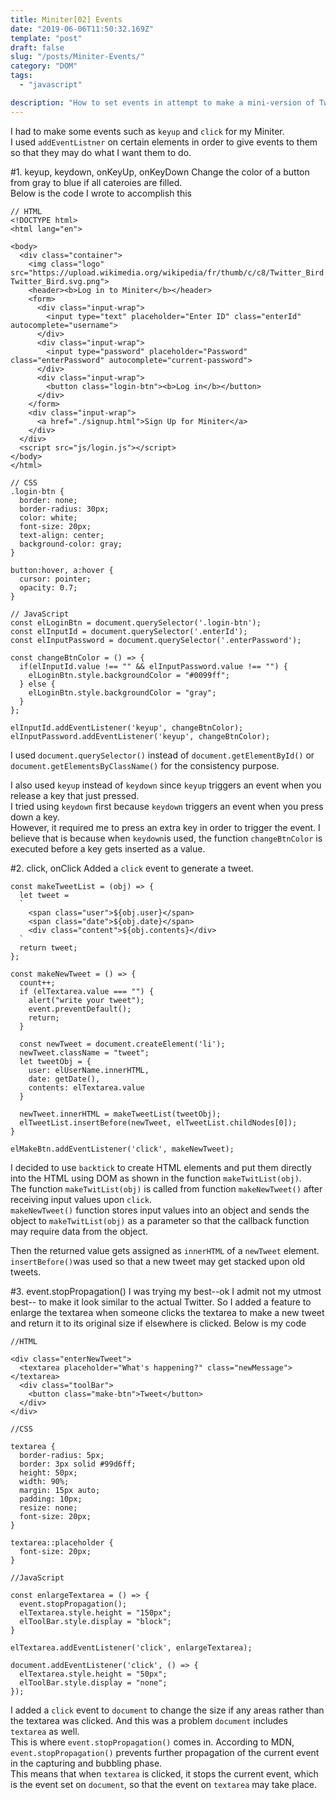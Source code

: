 ```yaml
---
title: Miniter[02] Events
date: "2019-06-06T11:50:32.169Z"
template: "post"
draft: false
slug: "/posts/Miniter-Events/"
category: "DOM"
tags:
  - "javascript"

description: "How to set events in attempt to make a mini-version of Twitter."
---
```


I had to make some events such as `keyup` and `click` for my Miniter. <br>
I used `addEventListner` on certain elements in order to give events to them so that they may do what I want them to do.

#1. keyup, keydown, onKeyUp, onKeyDown
Change the color of a button from gray to blue if all cateroies are filled.<br>
Below is the code I wrote to accomplish this

```
// HTML
<!DOCTYPE html>
<html lang="en">

<body>
  <div class="container">
    <img class="logo" src="https://upload.wikimedia.org/wikipedia/fr/thumb/c/c8/Twitter_Bird.svg/944px-Twitter_Bird.svg.png">
    <header><b>Log in to Miniter</b></header>
    <form>
      <div class="input-wrap">
        <input type="text" placeholder="Enter ID" class="enterId" autocomplete="username">
      </div>
      <div class="input-wrap">
        <input type="password" placeholder="Password" class="enterPassword" autocomplete="current-password">
      </div>
      <div class="input-wrap">
        <button class="login-btn"><b>Log in</b></button>
      </div>
    </form>
    <div class="input-wrap">
      <a href="./signup.html">Sign Up for Miniter</a>
    </div>
  </div>
  <script src="js/login.js"></script>
</body>
</html>

```

```
// CSS
.login-btn {
  border: none;
  border-radius: 30px;
  color: white;
  font-size: 20px;
  text-align: center;
  background-color: gray;
}

button:hover, a:hover {
  cursor: pointer;
  opacity: 0.7;
}
```

```
// JavaScript
const elLoginBtn = document.querySelector('.login-btn');
const elInputId = document.querySelector('.enterId');
const elInputPassword = document.querySelector('.enterPassword');

const changeBtnColor = () => {
  if(elInputId.value !== "" && elInputPassword.value !== "") {
    elLoginBtn.style.backgroundColor = "#0099ff";
  } else {
    elLoginBtn.style.backgroundColor = "gray";
  }
};

elInputId.addEventListener('keyup', changeBtnColor);
elInputPassword.addEventListener('keyup', changeBtnColor);
```

I used `document.querySelector()` instead of `document.getElementById()` or `document.getElementsByClassName()` for the consistency purpose.

I also used `keyup` instead of `keydown` since `keyup` triggers an event when you release a key that just pressed. <br>
I tried using `keydown` first because `keydown` triggers an event when you press down a key.<br> However, it required me to press an extra key in order to trigger the event. I believe that is because when `keydown`is used, the function `changeBtnColor` is executed before a key gets inserted as a value.

#2. click, onClick
Added a `click` event to generate a tweet.

```
const makeTweetList = (obj) => {
  let tweet =
  `
    <span class="user">${obj.user}</span>
    <span class="date">${obj.date}</span>
    <div class="content">${obj.contents}</div>
  `
  return tweet;
};

const makeNewTweet = () => {
  count++;
  if (elTextarea.value === "") {
    alert("write your tweet");
    event.preventDefault();
    return;
  }

  const newTweet = document.createElement('li');
  newTweet.className = "tweet";
  let tweetObj = {
    user: elUserName.innerHTML,
    date: getDate(),
    contents: elTextarea.value
  }

  newTweet.innerHTML = makeTweetList(tweetObj);
  elTweetList.insertBefore(newTweet, elTweetList.childNodes[0]);
}

elMakeBtn.addEventListener('click', makeNewTweet);
```

I decided to use `backtick` to create HTML elements and put them directly into the HTML using DOM as shown in the function `makeTwitList(obj)`. <br>
The function `makeTwitList(obj)` is called from function `makeNewTweet()` after receiving input values upon `click`. <br>
`makeNewTweet()` function stores input values into an object and sends the object to `makeTwitList(obj)` as a parameter so that the callback function may require data from the object.

Then the returned value gets assigned as `innerHTML` of a `newTweet` element. `insertBefore()`was used so that a new tweet may get stacked upon old tweets.

#3. event.stopPropagation()
I was trying my best--ok I admit not my utmost best-- to make it look similar to the actual Twitter. So I added a feature to enlarge the textarea when someone clicks the textarea to make a new tweet and return it to its original size if elsewhere is clicked. Below is my code

```
//HTML

<div class="enterNewTweet">
  <textarea placeholder="What's happening?" class="newMessage"></textarea>
  <div class="toolBar">
    <button class="make-btn">Tweet</button>
  </div>
</div>
```

```
//CSS

textarea {
  border-radius: 5px;
  border: 3px solid #99d6ff;
  height: 50px;
  width: 90%;
  margin: 15px auto;
  padding: 10px;
  resize: none;
  font-size: 20px;
}

textarea::placeholder {
  font-size: 20px;
}
```

```
//JavaScript

const enlargeTextarea = () => {
  event.stopPropagation();
  elTextarea.style.height = "150px";
  elToolBar.style.display = "block";
}

elTextarea.addEventListener('click', enlargeTextarea);

document.addEventListener('click', () => {
  elTextarea.style.height = "50px";
  elToolBar.style.display = "none";
});
```

I added a `click` event to `document` to change the size if any areas rather than the textarea was clicked. And this was a problem `document` includes `textarea` as well. <br>This is where `event.stopPropagation()` comes in. According to MDN, `event.stopPropagation()` prevents further propagation of the current event in the capturing and bubbling phase.<br>
This means that when `textarea` is clicked, it stops the current event, which is the event set on `document`, so that the event on `textarea` may take place.
